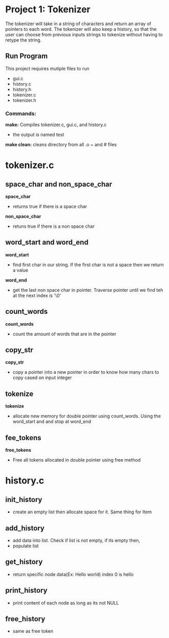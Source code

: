 Project 1: Tokenizer
====================
The tokenizer will take in a string of characters and return an array of pointers to each word. The tokenizer will also keep a history, so that the user can choose from previous inputs strings to tokenize without having to retype the string.

Run Program
---------------	
This project requires mutiple files to run
- gui.c
- history.c
- history.h
- tokenizer.c
- tokenizer.h

### Commands:
**make:** Compiles tokenizer.c, gui.c, and history.c
  - the output is named test

**make clean:** cleans directory from all .o ~ and # files

tokenizer.c
====================

space_char and non_space_char
---------------	
**space_char**
- returns true if there is a space char

**non_space_char**
- retuns true if there is a non space char

word_start and word_end
---------------	
**word_start**
- find first char in our string. If the first char is not a space then we return a value

**word_end**
- get the last non space char in pointer. Traverse pointer until we find teh at the next index is '\0'

count_words
---------------	
**count_words**
- count the amount of words that are in the pointer

copy_str
---------------
**copy_str**
- copy a pointer into a new pointer in order to know how many chars to copy cased on input integer

tokenize
---------------
**tokenize**
- allocate new memory for double pointer using count_words. Using the word_start and and stop at word_end

fee_tokens
---------------
**free_tokens**
- Free all tokens allocated in double pointer using free method


history.c
====================

init_history
---------------	
- create an empty list then allocate space for it. Same thing for Item


add_history
---------------	
- add data into list. Check if list is not empty, if its empty then,
- populate list


get_history
---------------	
- return specific node data(Ex: Hello world) index 0 is hello

print_history
---------------	
- print content of each node as long as its not NULL


free_history
---------------	
- same as free token
